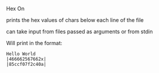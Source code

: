 Hex On 

prints the hex values of chars below each line of the file 

can take input from files passed as arguments or from stdin 

Will print in the format:

` Hello World  `<br>
`|466662567662x|`<br>
`|85ccf07f2c40a|`<br>

